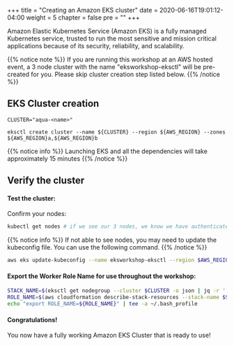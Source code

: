 +++
title = "Creating an Amazon EKS cluster"
date = 2020-06-16T19:01:12-04:00
weight = 5
chapter = false
pre = "<b></b>"
+++

Amazon Elastic Kubernetes Service (Amazon EKS) is a fully managed Kubernetes service, trusted to run the most sensitive and mission critical applications because of its security, reliability, and scalability. 

{{% notice note %}}
If you are running this workshop at an AWS hosted event, a 3 node cluster with the name "eksworkshop-eksctl" will be pre-created for you. Please skip cluster creation step listed below.
{{% /notice %}}



## EKS Cluster creation
```shell
CLUSTER="aqua-<name>"
```

```shell
eksctl create cluster --name ${CLUSTER} --region ${AWS_REGION} --zones ${AWS_REGION}a,${AWS_REGION}b
```

{{% notice info %}}
Launching EKS and all the dependencies will take approximately 15 minutes
{{% /notice %}}



## Verify the cluster
#### Test the cluster:
Confirm your nodes:


```bash
kubectl get nodes # if we see our 3 nodes, we know we have authenticated correctly
```


{{% notice info %}}
If not able to see nodes, you may need to update the kubeconfig file. You can use the following command.
{{% /notice %}}
```bash
aws eks update-kubeconfig --name eksworkshop-eksctl --region $AWS_REGION
```


#### Export the Worker Role Name for use throughout the workshop:

```bash
STACK_NAME=$(eksctl get nodegroup --cluster $CLUSTER -o json | jq -r '.[].StackName')
ROLE_NAME=$(aws cloudformation describe-stack-resources --stack-name $STACK_NAME | jq -r '.StackResources[] | select(.ResourceType=="AWS::IAM::Role") | .PhysicalResourceId')
echo "export ROLE_NAME=${ROLE_NAME}" | tee -a ~/.bash_profile
```

#### Congratulations!

You now have a fully working Amazon EKS Cluster that is ready to use!
